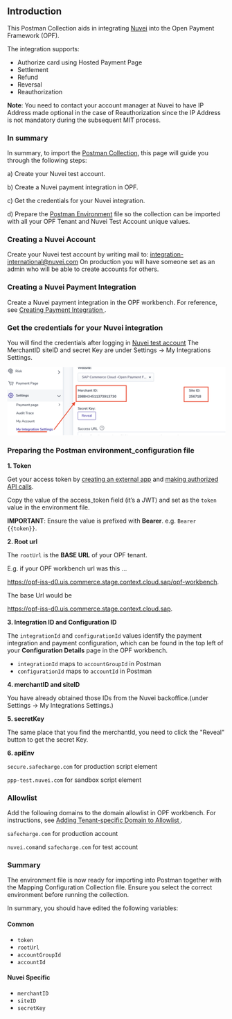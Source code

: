 ## Introduction ##
This Postman Collection aids in integrating [Nuvei](https://docs.nuvei.com/documentation/home/) into the Open Payment Framework (OPF).

The integration supports:

* Authorize card using Hosted Payment Page
* Settlement
* Refund
* Reversal
* Reauthorization

**Note**:
You need to contact your account manager at Nuvei to have IP Address made optional in the case of Reauthorization since the IP Address is not mandatory during the subsequent MIT process.


### In summary ###
In summary, to import the [Postman Collection](mapping_configuration.json), this page will guide you through the following steps:

a) Create your Nuvei test account.

b) Create a Nuvei payment integration in OPF.

c) Get the credentials for your Nuvei integration.

d) Prepare the [Postman Environment](environment_configuration.json) file so the collection can be imported with all your OPF Tenant and Nuvei Test Account unique values. 

### Creating a Nuvei Account ###
Create your Nuvei test account by writing mail to: integration-international@nuvei.com
On production you will have someone set as an admin who will be able to create accounts for others.

### Creating a Nuvei Payment Integration ###
Create a Nuvei payment integration in the OPF workbench. For reference, see [Creating Payment Integration
](https://help.sap.com/docs/OPEN_PAYMENT_FRAMEWORK/3580ff1b17144b8780c055bbb7c2bed3/20a64f954df1425391757759011e7e6b.html).

### Get the credentials for your Nuvei integration ###

You will find the credentials after logging in [Nuvei test account](https://sandbox.nuvei.com/)
The MerchantID siteID and secret Key are under Settings -> My Integrations Settings.


![](../images/Nuvei-merchant-id.png)


### Preparing the Postman environment_configuration file ###

**1. Token**

Get your access token by [creating an external app](https://help.sap.com/docs/OPEN_PAYMENT_FRAMEWORK/8ccca5bb539a49258e924b467ee4e1c2/d927d21974fe4b368e063f72733bf0fe.html) and [making authorized API calls](https://help.sap.com/docs/OPEN_PAYMENT_FRAMEWORK/8ccca5bb539a49258e924b467ee4e1c2/40c792e66e2942209dc853a43533d78d.html).

Copy the value of the access_token field (it’s a JWT) and set as the ``token`` value in the environment file.

**IMPORTANT**: Ensure the value is prefixed with **Bearer**. e.g. ``Bearer {{token}}``.

**2. Root url**

The ``rootUrl`` is the **BASE URL** of your OPF tenant.

E.g. if your OPF workbench url was this …

<https://opf-iss-d0.uis.commerce.stage.context.cloud.sap/opf-workbench>.

The base Url would be

https://opf-iss-d0.uis.commerce.stage.context.cloud.sap.


**3. Integration ID and Configuration ID**

The ``integrationId`` and ``configurationId`` values identify the payment integration and payment configuration, which can be found in the top left of your **Configuration Details** page in the OPF workbench.

* ``integrationId`` maps to ``accountGroupId`` in Postman
* ``configurationId`` maps to ``accountId`` in Postman

**4. merchantID and siteID**

You have already obtained those IDs from the Nuvei backoffice.(under Settings -> My Integrations Settings.)

**5. secretKey**

The same place that you find the merchantId, you need to click the "Reveal" button to get the secret Key.

**6. apiEnv**

``secure.safecharge.com`` for production script element

``ppp-test.nuvei.com`` for sandbox script element


### Allowlist
Add the following domains to the domain allowlist in OPF workbench. For instructions, see [Adding Tenant-specific Domain to Allowlist
](https://help.sap.com/docs/OPEN_PAYMENT_FRAMEWORK/3580ff1b17144b8780c055bbb7c2bed3/a6836485b4494cfaad4033b4ee7a9c64.html).


``safecharge.com`` for production account

``nuvei.com``and ``safecharge.com`` for test account


### Summary

The environment file is now ready for importing into Postman together with the Mapping Configuration Collection file. Ensure you select the correct environment before running the collection.

In summary, you should have edited the following variables: 

#### Common
- ``token``
- ``rootUrl``
- ``accountGroupId``
- ``accountId`` 

#### Nuvei Specific
- ``merchantID``
- ``siteID``
- ``secretKey``
  
